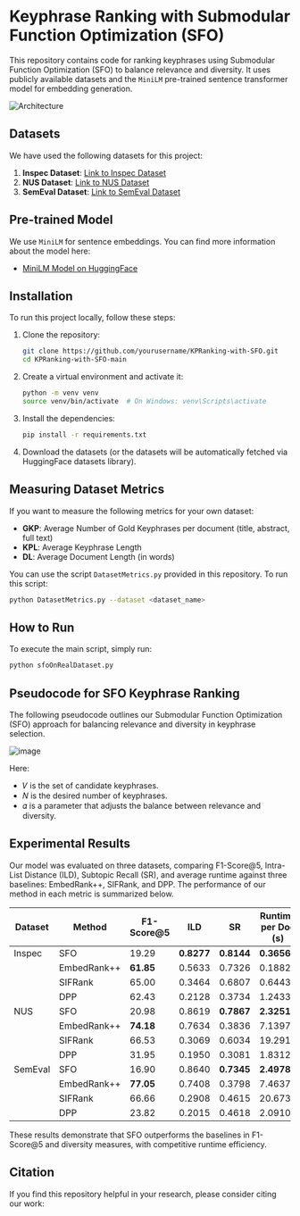 # Keyphrase Ranking with Submodular Function Optimization (SFO)

This repository contains code for ranking keyphrases using Submodular Function Optimization (SFO) to balance relevance and diversity. It uses publicly available datasets and the `MiniLM` pre-trained sentence transformer model for embedding generation.

![Architecture](https://github.com/user-attachments/assets/1c6d6720-cbc7-41a0-a28c-3cf7b1cb936b)



## Datasets

We have used the following datasets for this project:

1. **Inspec Dataset**: [Link to Inspec Dataset](https://huggingface.co/datasets/memray/inspec/viewer/default/test?row=2)
2. **NUS Dataset**: [Link to NUS Dataset](https://huggingface.co/datasets/memray/nus/viewer/default/test)
3. **SemEval Dataset**: [Link to SemEval Dataset](https://huggingface.co/datasets/memray/semeval/viewer/default/test)

## Pre-trained Model

We use `MiniLM` for sentence embeddings. You can find more information about the model here:

- [MiniLM Model on HuggingFace](https://huggingface.co/sentence-transformers/all-MiniLM-L6-v2)

## Installation

To run this project locally, follow these steps:

1. Clone the repository:

    ```bash
    git clone https://github.com/yourusername/KPRanking-with-SFO.git
    cd KPRanking-with-SFO-main
    ```

2. Create a virtual environment and activate it:

    ```bash
    python -m venv venv
    source venv/bin/activate  # On Windows: venv\Scripts\activate
    ```

3. Install the dependencies:

    ```bash
    pip install -r requirements.txt
    ```

4. Download the datasets (or the datasets will be automatically fetched via HuggingFace datasets library).

## Measuring Dataset Metrics

If you want to measure the following metrics for your own dataset:

- **GKP**: Average Number of Gold Keyphrases per document (title, abstract, full text)
- **KPL**: Average Keyphrase Length
- **DL**: Average Document Length (in words)

You can use the script `DatasetMetrics.py` provided in this repository. To run this script:

```bash
python DatasetMetrics.py --dataset <dataset_name>
```

## How to Run

To execute the main script, simply run:

```bash
python sfoOnRealDataset.py
```

## Pseudocode for SFO Keyphrase Ranking

The following pseudocode outlines our Submodular Function Optimization (SFO) approach for balancing relevance and diversity in keyphrase selection.

![image](https://github.com/user-attachments/assets/64ef3be6-7296-4d1e-b362-c40db44cc91b)

Here:
- 𝑉 is the set of candidate keyphrases.
- 𝑁 is the desired number of keyphrases.
- 𝛼 is a parameter that adjusts the balance between relevance and diversity.

## Experimental Results

Our model was evaluated on three datasets, comparing F1-Score@5, Intra-List Distance (ILD), Subtopic Recall (SR), and average runtime against three baselines: EmbedRank++, SIFRank, and DPP. The performance of our method in each metric is summarized below.

| Dataset  | Method        | F1-Score@5 | ILD   | SR    | Runtime per Doc (s) |
|----------|---------------|------------|-------|-------|----------------------|
| Inspec   | SFO       | 19.29  | **0.8277**  | **0.8144**  | **0.3656**              |
|          | EmbedRank++   | **61.85**      | 0.5633  | 0.7326  | 0.1882              |
|          | SIFRank       | 65.00      | 0.3464  | 0.6807  | 0.6443              |
|          | DPP           | 62.43      | 0.2128  | 0.3734  | 1.2433              |
| NUS      | SFO       | 20.98  | 0.8619  | **0.7867**  | **2.3251**              |
|          | EmbedRank++   | **74.18**      | 0.7634  | 0.3836  | 7.1397              |
|          | SIFRank       | 66.53      | 0.3069  | 0.6034  | 19.2913             |
|          | DPP           | 31.95      | 0.1950  | 0.3081  | 1.8312              |
| SemEval  | SFO       | 16.90  | 0.8640  | **0.7345**  | **2.4978**              |
|          | EmbedRank++   | **77.05**      | 0.7408  | 0.3798  | 7.4637              |
|          | SIFRank       | 66.66      | 0.2908  | 0.4615  | 20.6732             |
|          | DPP           | 23.82      | 0.2015  | 0.4618  | 2.0910              |


These results demonstrate that SFO outperforms the baselines in F1-Score@5 and diversity measures, with competitive runtime efficiency.

## Citation

If you find this repository helpful in your research, please consider citing our work:

